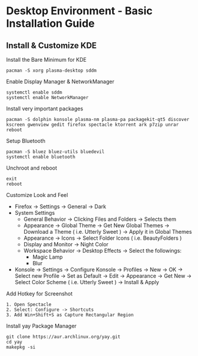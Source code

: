 # Desktop Environment - Basic Installation Guide

## Install & Customize KDE

Install the Bare Minimum for KDE

    pacman -S xorg plasma-desktop sddm
  
Enable Display Manager & NetworkManager

    systemctl enable sddm
    systemctl enable NetworkManager

Install very important packages

    pacman -S dolphin konsole plasma-nm plasma-pa packagekit-qt5 discover kscreen gwenview gedit firefox spectacle ktorrent ark p7zip unrar
    reboot
  
Setup Bluetooth

    pacman -S bluez bluez-utils bluedevil
    systemctl enable bluetooth

Unchroot and reboot

    exit
    reboot

Customize Look and Feel

- Firefox -> Settings -> General -> Dark
- System Settings
    - General Behavior -> Clicking Files and Folders -> Selects them
    - Appearance -> Global Theme -> Get New Global Themes -> Download a Theme ( i.e. Utterly Sweet ) -> Apply it in Global Themes
    - Appearance -> Icons -> Select Folder Icons ( i.e. BeautyFolders )
    - Display and Monitor -> Night Color
    - Workspace Behavior -> Desktop Effects -> Select the followings:
        - Magic Lamp
        - Blur
- Konsole -> Settings -> Configure Konsole -> Profiles -> New -> OK -> Select new Profile -> Set as Default -> Edit -> Appearance -> Get New -> Select Color Scheme ( i.e. Utterly Sweet ) -> Install & Apply 

Add Hotkey for Screenshot

    1. Open Spectacle
    2. Select: Configure -> Shortcuts
    3. Add Win+Shift+S as Capture Rectangular Region

Install yay Package Manager

    git clone https://aur.archlinux.org/yay.git
    cd yay
    makepkg -si

